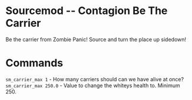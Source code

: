 Sourcemod -- Contagion Be The Carrier
=====================

Be the carrier from Zombie Panic! Source and turn the place up sidedown!

Commands
==========
`sm_carrier_max 1` - How many carriers should can we have alive at once?   
`sm_carrier_max 250.0` - Value to change the whiteys health to. Minimum 250.
